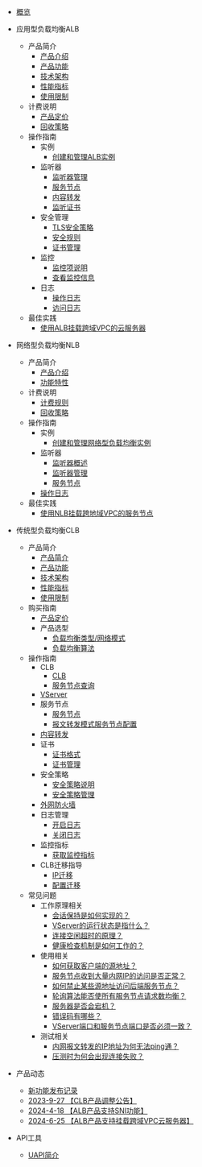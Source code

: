
- [概览](/ulb/README)
- 应用型负载均衡ALB
  * 产品简介
    * [产品介绍](/ulb/alb/intro/whatisalb)
    * [产品功能](/ulb/alb/intro/function)
    * [技术架构](/ulb/alb/intro/architecture)
    * [性能指标](/ulb/alb/intro/performance)
    * [使用限制](/ulb/alb/intro/limit)
  * 计费说明
    * [产品定价](/ulb/alb/buy/charge)
    * [回收策略](/ulb/alb/buy/recyle)
  * 操作指南
      * 实例
        *  [创建和管理ALB实例]( ulb/alb/guide/instance/create-instance.md )
      * 监听器
        *  [监听器管理]( ulb/alb/guide/listeners/manage-listeners.md )
        *  [服务节点]( ulb/alb/guide/listeners/manage-node.md )
        *  [内容转发]( ulb/alb/guide/listeners/forwarding.md )
        *  [监听证书]( ulb/alb/guide/listeners/certificates.md )
      * 安全管理
        *  [TLS安全策略]( ulb/alb/guide/security-management/tls-security-policies.md )
        *  [安全规则]( ulb/alb/guide/security-management/safety-rules.md )
        *  [证书管理]( ulb/alb/guide/security-management/manage-certificates.md )
      * 监控
        *  [监控项说明]( ulb/alb/guide/monitoring/monitoring-metrics.md )
        *  [查看监控信息]( ulb/alb/guide/monitoring/view-alb-monitoring.md )
      * 日志
        *  [操作日志]( ulb/alb/guide/logs/audit-logs.md )
        *  [访问日志]( ulb/alb/guide/logs/access-logs.md )
  * 最佳实践
    * [使用ALB挂载跨域VPC的云服务器](ulb/alb/use/use-instance.md)
- 网络型负载均衡NLB
  * 产品简介
    * [产品介绍](/ulb/NLB/intro/whatisnlb)
    * [功能特性](/ulb/NLB/intro/function)
  * 计费说明
    * [计费规则](/ulb/NLB/buy/charge)
    * [回收策略](/ulb/NLB/buy/recyle)
  * 操作指南
    * 实例
      * [创建和管理网络型负载均衡实例](/ulb/NLB/guide/instance/create-instance.md)
    * 监听器
      * [监听器概述](ulb/NLB/guide/listeners/whatlisteners.md)
      * [监听器管理](ulb/NLB/guide/listeners/manage-listeners.md)
      * [服务节点](ulb/NLB/guide/listeners/manage-node.md )
    * [操作日志](ulb/NLB/guide/audit-logs.md)
  * 最佳实践
    * [使用NLB挂载跨地域VPC的服务节点](ulb/NLB/use/use-instance.md)
- 传统型负载均衡CLB
  * 产品简介
    * [产品简介](/ulb/intro/whatisulb)
    * [产品功能](/ulb/intro/function)
    * [技术架构](/ulb/intro/architecture)
    * [性能指标](/ulb/intro/performance)
    * [使用限制](/ulb/intro/limit)
  * 购买指南
    * [产品定价](/ulb/fast/price)
    * 产品选型
        * [负载均衡类型/网络模式](/ulb/fast/createulb/networktype)
        * [负载均衡算法](/ulb/fast/createulb/algorithm)
  * 操作指南
    * CLB
      * [CLB](/ulb/guide/ulb/createulb)
      * [服务节点查询](/ulb/guide/ulb/querybackend)
    * [VServer](/ulb/guide/vserver/createvserver) 
    * 服务节点
      * [服务节点](/ulb/guide/realserver/addrealserver)
      * [报文转发模式服务节点配置](/ulb/guide/realserver/editrealserver)
    * [内容转发](/ulb/guide/forwardpolicy/addrule)
    * 证书
      * [证书格式](/ulb/guide/certificate/certificateformat)
      * [证书管理](/ulb/guide/certificate/addcertificate)
    * 安全策略
      * [安全策略说明](/ulb/guide/securitypolicy/securitypolicy)
      * [安全策略管理](/ulb/guide/securitypolicy/addsecuritypolicy)
    * [外网防火墙](/ulb/guide/firewall/bindfirewall)
    * 日志管理
      * [开启日志](/ulb/guide/log/openlog)
      * [关闭日志](/ulb/guide/log/closelog)
    * 监控指标
      * [获取监控指标](/ulb/guide/ulbmonitor/getmonitoring)
    * CLB迁移指导
      *  [IP迁移]( /ulb/guide/migrate/ipmigrate.md )
      *  [配置迁移]( /ulb/guide/migrate/configuremigration.md)
  * 常见问题
    * 工作原理相关
      * [会话保持是如何实现的？](/ulb/faq/session)
      * [VServer的运行状态是指什么？](/ulb/faq/vserverstatus)
      * [连接空闲超时的原理？](/ulb/faq/idletimeout)
      * [健康检查机制是如何工作的？](/ulb/faq/ulbhealthcheck)
    * 使用相关
      * [如何获取客户端的源地址？](/ulb/faq/sourceip)
      * [服务节点收到大量内网IP的访问是否正常？](/ulb/faq/intranetip)
      * [如何禁止某些源地址访问后端服务节点？](/ulb/faq/firewall)
      * [轮询算法能否使所有服务节点请求数均衡？](/ulb/faq/pollingalgorithm)
      * [服务器是否会宕机？](/ulb/faq/ulbserver)
      * [错误码有哪些？](/ulb/faq/errorcode)
      * [VServer端口和服务节点端口是否必须一致？](/ulb/faq/vserverport)
    * 测试相关
      * [内网报文转发的IP地址为何无法ping通？](/ulb/faq/ping)
      * [压测时为何会出现连接失败？](/ulb/faq/pressuretest)
- 产品动态
  * [新功能发布记录](ulb/releasenotes/newfunctions)
  * [2023-9-27 【CLB产品调整公告】](ulb/releasenotes/updates)
  * [2024-4-18 【ALB产品支持SNI功能】](ulb/releasenotes/alb-sni.md)
  * [2024-6-25 【ALB产品支持挂载跨域VPC云服务器】](ulb/releasenotes/alb-vpc.md)
- API工具

  * [UAPI简介](/ulb/api/uapi)


​    
